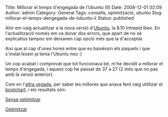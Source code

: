 Title: Millorar el temps d'engegada de l'Ubuntu (II)
Date: 2008-12-01 02:09
Author: admin
Category: General
Tags: consells, optimització, ubuntu
Slug: millorar-el-temps-dengegada-de-lubuntu-ii
Status: published

Ahir em vaig actualitzar a la nova versió d'[Ubuntu](http://www.ubuntu.com "Pàgina web d'Ubuntu"), la 8.10 Intrepid Ibex. En l'actualització només em va donar dos errors, que apart de no sé explicatius tampoc em deixaven cap opció més que la d'acceptar.

Així que al cap d'unes hores entre que es baixéssin els paquets i que s'instal·lessin ja tenia l'Ubuntu nou :)

Un cop acabat i comprovat que tot funcionava bé, m'he decidit a millorar el temps d'engegada, i aquest cop he passat de 37 a 27 (2 més que no pas amb la versió anterior).

Com en l'[altra vegada](http://gil.badall.net/?p=378 "Entrada al bloc més antiga"), per saber les millores que anava fent vaig utilitzar el [bootchart](http://www.bootchart.org/ "Lloc web del programa Bootchart"), i els resultats són:

[Sense optimitzar](http://galeria.badall.net/main.php?g2_view=core.DownloadItem&g2_itemId=2660&g2_serialNumber=2 "Inicialització de l'Ubuntu sense optimitzar")

[Optimitzat](http://galeria.badall.net/main.php?g2_itemId=2663 "Inicialització de l'Ubuntu optimitzada")
